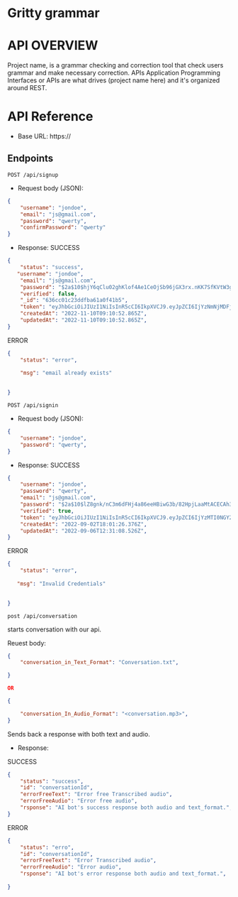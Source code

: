 # Gritty grammar

# API OVERVIEW
Project name, is a grammar checking and correction tool that check users grammar and make necessary correction.
APIs Application Programming Interfaces or APIs are what drives (project name here) and it's organized around REST.

# API Reference
- Base URL: https://

## Endpoints

`POST /api/signup`

- Request body (JSON):

```json
{
    "username": "jondoe",
    "email": "js@gmail.com",
    "password": "qwerty",
    "confirmPassword": "qwerty"
}
```
- Response:
SUCCESS

```json
{
    "status": "success",
   "username": "jondoe",
    "email": "js@gmail.com",
    "password": "$2a$10$hjY6qClu02ghKlof4Ae1CeOjSb96jGX3rx.nKK7SfKVtW3gG05g.a",
    "verified": false,
    "_id": "636cc01c23ddfba61a0f41b5",
    "token": "eyJhbGciOiJIUzI1NiIsInR5cCI6IkpXVCJ9.eyJpZCI6IjYzNmNjMDFjMjNkZGZiYTYxYTBmNDFiNSIsImVtYWlsIjoiYWthbmJpb2xhd2FsZTIwMjJAZ21haWwuY29tIiwiaWF0IjoxNjY4MDcxNDUyfQ.A4oHvVupcZb5iVghy9Qr5vdDu0bN6Kds-bLUcAR3fbs",
    "createdAt": "2022-11-10T09:10:52.865Z",
    "updatedAt": "2022-11-10T09:10:52.865Z",
}

```


ERROR

```json
{
    "status": "error",
    
    "msg": "email already exists"

    
}
```

`POST /api/signin`

- Request body (JSON):

```json
{
    "username": "jondoe",
    "password": "qwerty",
}
```
- Response:
SUCCESS

```json
{   
    "username": "jondoe",
    "password": "qwerty",
    "email": "js@gmail.com",
    "password": "$2a$10$lZ8gnk/nC3m6dFHj4a86eeHBiwG3b/82HpjLaaMtACECAh3XnsIxq",
    "verified": true,
    "token": "eyJhbGciOiJIUzI1NiIsInR5cCI6IkpXVCJ9.eyJpZCI6IjYzMTI0NGY2YWVhZGE1ZTMyM2M2OTQ5YSIsImVtYWlsIjoid2FsZXR0OTVAZ21haWwuY29tIiwiaWF0IjoxNjY4MDcxNzk0fQ.y0RCIrFdN5IUq7K2mAIaEPtVlTgOzvFVU1R5CZ6qoK8",
    "createdAt": "2022-09-02T18:01:26.376Z",
    "updatedAt": "2022-09-06T12:31:08.526Z",
}

```


ERROR

```json
{
    "status": "error",
    
   "msg": "Invalid Credentials"

    
}
```

`post /api/conversation`

starts conversation with our api.

Reuest body:

```json
{
    "conversation_in_Text_Format": "Conversation.txt",

}

OR

{

    "conversation_In_Audio_Format": "<conversation.mp3>",
}

```
Sends back a response with both text and  audio.

- Response:

SUCCESS

```json
{
    "status": "success",
    "id": "conversationId",
    "errorFreeText": "Error free Transcribed audio",
    "errorFreeAudio": "Error free audio",
    "rsponse": "AI bot's success response both audio and text_format.",
}

```


ERROR

```json
{
    "status": "erro",
    "id": "conversationId",
    "errorFreeText": "Error Transcribed audio",
    "errorFreeAudio": "Error audio",
    "rsponse": "AI bot's error response both audio and text_format.",
    
}
```


